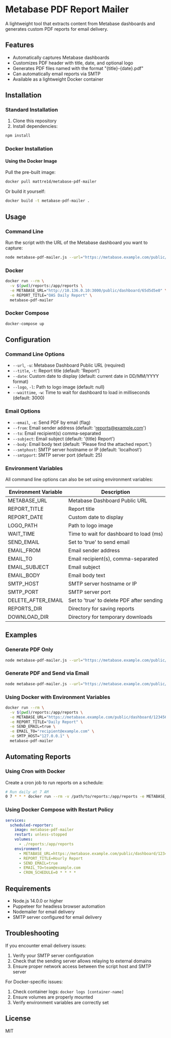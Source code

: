 # Metabase PDF Report Mailer

A lightweight tool that extracts content from Metabase dashboards and generates custom PDF reports for email delivery.

## Features

- Automatically captures Metabase dashboards
- Customizes PDF header with title, date, and optional logo
- Generates PDF files named with the format "{title}-{date}.pdf"
- Can automatically email reports via SMTP
- Available as a lightweight Docker container

## Installation

### Standard Installation

1. Clone this repository
2. Install dependencies:

```bash
npm install
```

### Docker Installation

#### Using the Docker Image

Pull the pre-built image:

```bash
docker pull mattre1d/metabase-pdf-mailer
```

Or build it yourself:

```bash
docker build -t metabase-pdf-mailer .
```

## Usage

### Command Line

Run the script with the URL of the Metabase dashboard you want to capture:

```bash
node metabase-pdf-mailer.js --url="https://metabase.example.com/public/dashboard/123456" --title="Monthly Sales Report"
```

### Docker

```bash
docker run --rm \
  -v $(pwd)/reports:/app/reports \
  -e METABASE_URL="http://10.136.0.10:3000/public/dashboard/65d5d5e0" \
  -e REPORT_TITLE="OAS Daily Report" \
  metabase-pdf-mailer
```

### Docker Compose

```bash
docker-compose up
```

## Configuration

### Command Line Options

- `--url`, `-u`: Metabase Dashboard Public URL (required)
- `--title`, `-t`: Report title (default: 'Report')
- `--date`: Custom date to display (default: current date in DD/MM/YYYY format)
- `--logo`, `-l`: Path to logo image (default: null)
- `--waittime`, `-w`: Time to wait for dashboard to load in milliseconds (default: 3000)

### Email Options

- `--email`, `-e`: Send PDF by email (flag)
- `--from`: Email sender address (default: 'reports@example.com')
- `--to`: Email recipient(s) comma-separated
- `--subject`: Email subject (default: '{title} Report')
- `--body`: Email body text (default: 'Please find the attached report.')
- `--smtphost`: SMTP server hostname or IP (default: 'localhost')
- `--smtpport`: SMTP server port (default: 25)

### Environment Variables

All command line options can also be set using environment variables:

| Environment Variable | Description |
|---------------------|-------------|
| METABASE_URL | Metabase Dashboard Public URL |
| REPORT_TITLE | Report title |
| REPORT_DATE | Custom date to display |
| LOGO_PATH | Path to logo image |
| WAIT_TIME | Time to wait for dashboard to load (ms) |
| SEND_EMAIL | Set to 'true' to send email |
| EMAIL_FROM | Email sender address |
| EMAIL_TO | Email recipient(s), comma-separated |
| EMAIL_SUBJECT | Email subject |
| EMAIL_BODY | Email body text |
| SMTP_HOST | SMTP server hostname or IP |
| SMTP_PORT | SMTP server port |
| DELETE_AFTER_EMAIL | Set to 'true' to delete PDF after sending |
| REPORTS_DIR | Directory for saving reports |
| DOWNLOAD_DIR | Directory for temporary downloads |

## Examples

### Generate PDF Only

```bash
node metabase-pdf-mailer.js --url="https://metabase.example.com/public/dashboard/123456" --title="Daily Report"
```

### Generate PDF and Send via Email

```bash
node metabase-pdf-mailer.js --url="https://metabase.example.com/public/dashboard/123456" --title="Daily Report" --email --to="user@example.com"
```

### Using Docker with Environment Variables

```bash
docker run --rm \
  -v $(pwd)/reports:/app/reports \
  -e METABASE_URL="https://metabase.example.com/public/dashboard/123456" \
  -e REPORT_TITLE="Daily Report" \
  -e SEND_EMAIL=true \
  -e EMAIL_TO="recipient@example.com" \
  -e SMTP_HOST="127.0.0.1" \
  metabase-pdf-mailer
```

## Automating Reports

### Using Cron with Docker

Create a cron job to run reports on a schedule:

```bash
# Run daily at 7 AM
0 7 * * * docker run --rm -v /path/to/reports:/app/reports -e METABASE_URL="https://metabase.example.com/public/dashboard/123456" -e REPORT_TITLE="Daily Report" -e SEND_EMAIL=true -e EMAIL_TO="team@example.com" -e SMTP_HOST="127.0.0.1" metabase-pdf-mailer > /path/to/logs/report-$(date +\%Y\%m\%d).log 2>&1
```

### Using Docker Compose with Restart Policy

```yaml
services:
  scheduled-reporter:
    image: metabase-pdf-mailer
    restart: unless-stopped
    volumes:
      - ./reports:/app/reports
    environment:
      - METABASE_URL=https://metabase.example.com/public/dashboard/123456
      - REPORT_TITLE=Hourly Report
      - SEND_EMAIL=true
      - EMAIL_TO=team@example.com
      - CRON_SCHEDULE=0 * * * *
```

## Requirements

- Node.js 14.0.0 or higher
- Puppeteer for headless browser automation
- Nodemailer for email delivery
- SMTP server configured for email delivery

## Troubleshooting

If you encounter email delivery issues:
1. Verify your SMTP server configuration
2. Check that the sending server allows relaying to external domains
3. Ensure proper network access between the script host and SMTP server

For Docker-specific issues:
1. Check container logs: `docker logs [container-name]`
2. Ensure volumes are properly mounted
3. Verify environment variables are correctly set

## License

MIT
